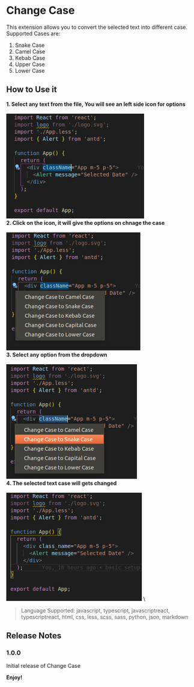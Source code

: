 # Change Case

This extension allows you to convert the selected text into different case. Supported Cases are:

1. Snake Case
2. Camel Case
3. Kebab Case
4. Upper Case
5. Lower Case

## **How to Use it**

**1. Select any text from the file, You will see an left side icon for options**\
\
![Alt text](image1.png?raw=true "Title") \
**2. Click on the icon, it will give the options on chnage the case**\
\
![Alt text](image2.png?raw=true "Title")\
**3. Select any option from the dropdown**\
\
![Alt text](image3.png?raw=true "Title")\
**4. The selected text case will gets changed**\
\
![Alt text](image4.png?raw=true "Title")
\

> Language Supported: javascript, typescript, javascriptreact, typescriptreact, html, css, less, scss, sass, python, json, markdown

## Release Notes

### 1.0.0

Initial release of Change Case

**Enjoy!**

